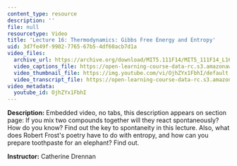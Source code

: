 ```yaml
---
content_type: resource
description: ''
file: null
resourcetype: Video
title: 'Lecture 16: Thermodynamics: Gibbs Free Energy and Entropy'
uid: 3d7fe49f-9902-7765-67b5-4df60acb7d1a
video_files:
  archive_url: https://archive.org/download/MIT5.111F14/MIT5_111F14_L16_300k.mp4
  video_captions_file: https://open-learning-course-data-rc.s3.amazonaws.com/5-111sc-principles-of-chemical-science-fall-2014/4c36cf4abb6e51278f23fb3928fe158b_OjhZYx1FbhI.vtt
  video_thumbnail_file: https://img.youtube.com/vi/OjhZYx1FbhI/default.jpg
  video_transcript_file: https://open-learning-course-data-rc.s3.amazonaws.com/5-111sc-principles-of-chemical-science-fall-2014/77f3a69a972dda3ccf1d2f9532721997_OjhZYx1FbhI.pdf
video_metadata:
  youtube_id: OjhZYx1FbhI
---
```


**Description:** Embedded video, no tabs, this description appears on section page: If you mix two compounds together will they react spontaneously? How do you know? Find out the key to spontaneity in this lecture. Also, what does Robert Frost's poetry have to do with entropy, and how can you prepare toothpaste for an elephant? Find out.

**Instructor:** Catherine Drennan